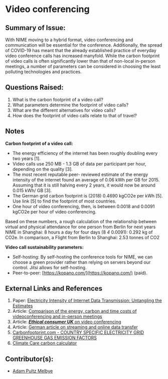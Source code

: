 # Video conferencing

## Summary of Issue:

With NIME moving to a hybrid format, video conferencing and communication will be essential for the conference. Additionally, the spread of COVID-19 has meant that the already established practice of everyday video conference calls has increased manyfold. While the carbon footprint of video calls is often significantly lower than that of non-local in-person meetings, a number of parameters can be considered in choosing the least polluting technologies and practices.

## Questions Raised:

1. What is the carbon footprint of a video call? 
2. What parameters determine the footprint of video calls?
3. What are the different alternatives for video calls?
4. How does the footprint of video calls relate to that of travel? 

## Notes

**Carbon footprint of a video call:**

* The energy efficiency of the internet has been roughly doubling every two years \[1\].
* Video calls use 250 MB - 1.3 GB of data per participant per hour, depending on the quality \[3\].
* The most recent reputable peer- reviewed estimate of the energy intensity of the internet found an average of 0.06 kWh per GB for 2015. Assuming that it is still halving every 2 years, it would now be around 0.015 kWh/ GB \[3\].
* The German grid carbon footprint is \(2018\) 0.4690 kgCO2e per kWh \[5\]. Use link \[5\] to find the footprint of most countries.
* One hour of video conferencing, then, is between 0.0018 and 0.0091 kgCO2e per hour of video conferencing. 

Based on these numbers, a rough calculation of the relationship between virtual and physical attendance for one person from Berlin for next years NIME in Shanghai: 8 hours a day for four days \(8 _4_ 0.0091\): 0.292 kg of CO2e. In comparison, a Flight from Berlin to Shanghai: 2.53 tonnes of CO2

**Video call sustainability parameters:**

* Self-hosting: By self-hosting the conference tools for NIME, we can choose a green provider rather than relying on servers beyond our control. Jitsi allows for self-hosting.
* Peer-to-peer: [https://kopano.com/](https://kopano.com/) \(paid\).

## External Links and References

1. Paper: [Electricity Intensity of Internet Data Transmission: Untangling the Estimates](https://onlinelibrary.wiley.com/doi/full/10.1111/jiec.12630)
2. Article: [Comparison of the energy, carbon and time costs of videoconferencing and in-person meetings](https://www.researchgate.net/publication/260438994_Comparison_of_the_energy_carbon_and_time_costs_of_videoconferencing_and_in-person_meetings)
3. Article: [_**Ethical consumer UK**_ on video conferencing](https://www.ethicalconsumer.org/technology/shopping-guide/video-conferencing?fbclid=IwAR1cfsoJGGcgypD0mktU6q-eNeDbcNR8P8c2cazyYxK5MKhjJpn22AP65lM)
4. Article: [German article on streaming and online data transfer](https://www.deutschlandfunk.de/streaming-und-datenuebertragung-fuer-videokonferenzen-und.697.de.html?dram%3Aarticle_id=483915&fbclid=IwAR3U8XX_dXAGY4g3Di8ncqSctSkiYMtkNZ4oauWV4J1uIrnJ-c-lGSFa0WA)
5. [Carbonfootprint.com - COUNTRY SPECIFIC ELECTRICITY GRID GREENHOUSE GAS EMISSION FACTORS](https://www.carbonfootprint.com/docs/2019_06_emissions_factors_sources_for_2019_electricity.pdf)
6. [Climate Care carbon calculator](https://climatecare.org/calculator/)

## Contributor\(s\):

* [Adam Pultz Melbye](mailto:mail@adampultz.com)

